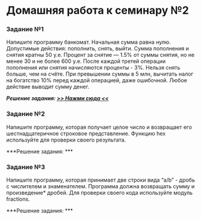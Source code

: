# Домашняя работа к семинару №2

### Задание №1
Напишите программу банкомат. Начальная сумма равна нулю. Допустимые действия: пополнить, снять, выйти. Сумма пополнения 
и снятия кратны 50 у.е. Процент за снятие — 1.5% от суммы снятия, но не менее 30 и не более 600 у.е. После каждой третей 
операции пополнения или снятия начисляются проценты - 3%. Нельзя снять больше, чем на счёте. При превышении суммы в 
5 млн, вычитать налог на богатство 10% перед каждой операцией, даже ошибочной. Любое действие выводит сумму денег.

***Решение задания: [>> Нажми сюда <<](task_1.py)***

### Задание №2
Напишите программу, которая получает целое число и возвращает его шестнадцатеричное строковое представление. 
Функцию hex используйте для проверки своего результата.

***Решение задания: ***
   
### Задание №3
Напишите программу, которая принимает две строки вида “a/b” - дробь с числителем и знаменателем. Программа должна 
возвращать сумму и произведение* дробей. Для проверки своего кода используйте модуль fractions.

***Решение задания: ***
